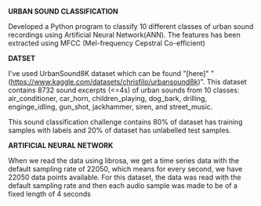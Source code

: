 **URBAN SOUND CLASSIFICATION**

Developed a Python program to classify 10 different classes of urban sound recordings using Artificial Neural Network(ANN). 
The features has been extracted using MFCC (Mel-frequency Cepstral Co-efficient)

**DATSET**

I've used UrbanSound8K dataset which can be found "[here]" "(https://www.kaggle.com/datasets/chrisfilo/urbansound8k)".
This dataset contains 8732 sound excerpts (<=4s) of urban sounds from 10 classes: air_conditioner, car_horn, children_playing, dog_bark, drilling, enginge_idling, gun_shot, jackhammer, siren, and street_music.

This sound classification challenge contains 80% of dataset has training samples with labels and 20% of dataset has unlabelled test samples.

**ARTIFICIAL NEURAL NETWORK**

When we read the data using librosa, we get a time series data with the default sampling rate of 22050, which means for every second, we have 22050 data points available. For this dataset, the data was read with the default sampling rate and then each audio sample was made to be of a fixed length of 4 seconds
